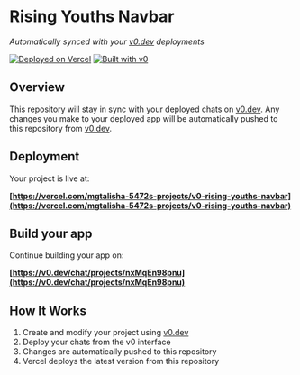 # Rising Youths Navbar

*Automatically synced with your [v0.dev](https://v0.dev) deployments*

[![Deployed on Vercel](https://img.shields.io/badge/Deployed%20on-Vercel-black?style=for-the-badge&logo=vercel)](https://vercel.com/mgtalisha-5472s-projects/v0-rising-youths-navbar)
[![Built with v0](https://img.shields.io/badge/Built%20with-v0.dev-black?style=for-the-badge)](https://v0.dev/chat/projects/nxMqEn98pnu)

## Overview

This repository will stay in sync with your deployed chats on [v0.dev](https://v0.dev).
Any changes you make to your deployed app will be automatically pushed to this repository from [v0.dev](https://v0.dev).

## Deployment

Your project is live at:

**[https://vercel.com/mgtalisha-5472s-projects/v0-rising-youths-navbar](https://vercel.com/mgtalisha-5472s-projects/v0-rising-youths-navbar)**

## Build your app

Continue building your app on:

**[https://v0.dev/chat/projects/nxMqEn98pnu](https://v0.dev/chat/projects/nxMqEn98pnu)**

## How It Works

1. Create and modify your project using [v0.dev](https://v0.dev)
2. Deploy your chats from the v0 interface
3. Changes are automatically pushed to this repository
4. Vercel deploys the latest version from this repository